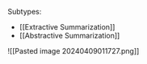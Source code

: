 Subtypes:
- [[Extractive Summarization]]
- [[Abstractive Summarization]]

![[Pasted image 20240409011727.png]]

